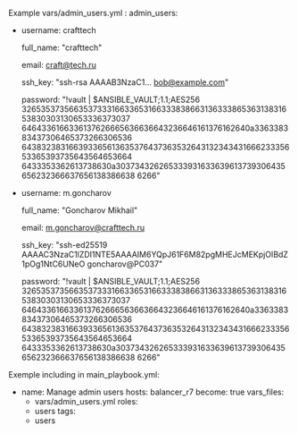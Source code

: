 Example vars/admin_users.yml :
admin_users:
  - username: crafttech

    full_name: "crafttech"

    email: craft@tech.ru

    ssh_key: "ssh-rsa AAAAB3NzaC1... bob@example.com"

    password: "!vault |
      $ANSIBLE_VAULT;1.1;AES256
      32653537356635373331663365316633383866313633386536313831653830303130653336373037
      6464336166336137626665636636643236646161376162640a336338383437306465373266306536
      64383238316639336561363537643736353264313234343166623335653365393735643564653664
      6433353362613738630a303734326265333931633639613739306435656232366637656138386638
      6266"

  - username: m.goncharov

    full_name: "Goncharov Mikhail"

    email: m.goncharov@crafttech.ru

    ssh_key: "ssh-ed25519 AAAAC3NzaC1lZDI1NTE5AAAAIM6YQpJ61F6M82pgMHEJcMEKpjOIBdZ1pOg1NtC6UNeO goncharov@PC037"
    
    password: "!vault |
      $ANSIBLE_VAULT;1.1;AES256
      32653537356635373331663365316633383866313633386536313831653830303130653336373037
      6464336166336137626665636636643236646161376162640a336338383437306465373266306536
      64383238316639336561363537643736353264313234343166623335653365393735643564653664
      6433353362613738630a303734326265333931633639613739306435656232366637656138386638
      6266"

Exemple including in main_playbook.yml:

- name: Manage admin users
  hosts: balancer_r7
  become: true
  vars_files:
    - vars/admin_users.yml
  roles:
    - users
  tags:
    - users
